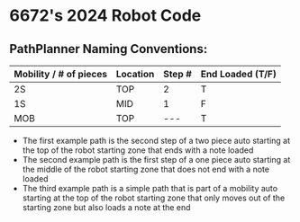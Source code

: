 # 6672's 2024 Robot Code

## PathPlanner Naming Conventions:
Mobility / # of pieces | Location | Step # | End Loaded (T/F) |
--- | --- | --- | --- |
2S | TOP | 2 | T |
1S | MID | 1 | F |
MOB | TOP | --- | T

* The first example path is the second step of a two piece auto starting at the top of the robot starting zone that ends with a note loaded
* The second example path is the first step of a one piece auto starting at the middle of the robot starting zone that does not end with a note loaded
* The third example path is a simple path that is part of a mobility auto starting at the top of the robot starting zone that only moves out of the starting zone but also loads a note at the end
 
